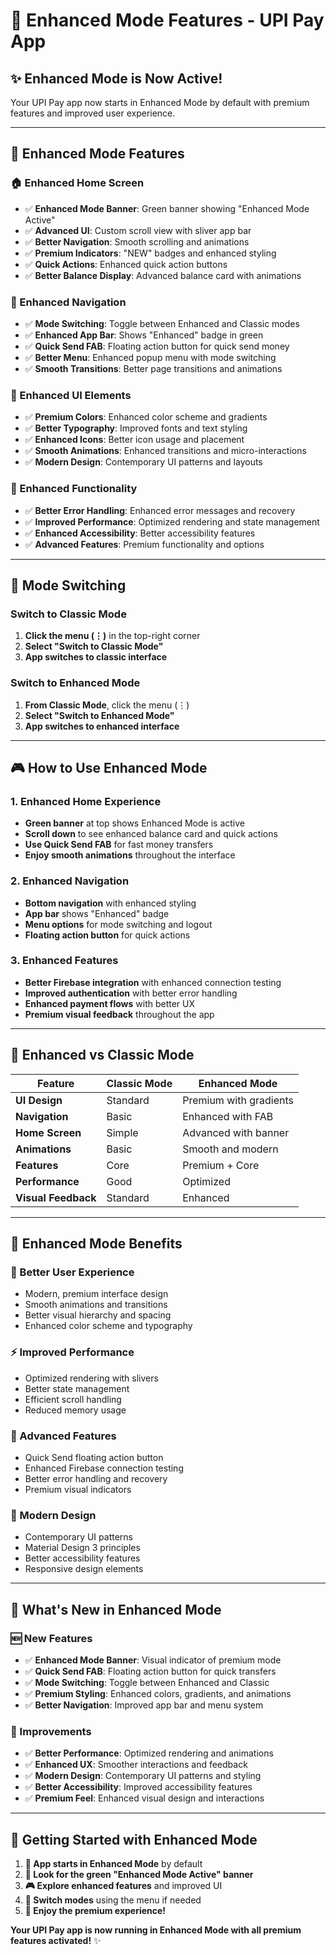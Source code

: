 # 🚀 Enhanced Mode Features - UPI Pay App

## ✨ **Enhanced Mode is Now Active!**

Your UPI Pay app now starts in Enhanced Mode by default with premium features and improved user experience.

---

## 🎯 **Enhanced Mode Features**

### **🏠 Enhanced Home Screen**
- ✅ **Enhanced Mode Banner**: Green banner showing "Enhanced Mode Active"
- ✅ **Advanced UI**: Custom scroll view with sliver app bar
- ✅ **Better Navigation**: Smooth scrolling and animations
- ✅ **Premium Indicators**: "NEW" badges and enhanced styling
- ✅ **Quick Actions**: Enhanced quick action buttons
- ✅ **Better Balance Display**: Advanced balance card with animations

### **🎨 Enhanced Navigation**
- ✅ **Mode Switching**: Toggle between Enhanced and Classic modes
- ✅ **Enhanced App Bar**: Shows "Enhanced" badge in green
- ✅ **Quick Send FAB**: Floating action button for quick send money
- ✅ **Better Menu**: Enhanced popup menu with mode switching
- ✅ **Smooth Transitions**: Better page transitions and animations

### **💫 Enhanced UI Elements**
- ✅ **Premium Colors**: Enhanced color scheme and gradients
- ✅ **Better Typography**: Improved fonts and text styling
- ✅ **Enhanced Icons**: Better icon usage and placement
- ✅ **Smooth Animations**: Enhanced transitions and micro-interactions
- ✅ **Modern Design**: Contemporary UI patterns and layouts

### **🔧 Enhanced Functionality**
- ✅ **Better Error Handling**: Enhanced error messages and recovery
- ✅ **Improved Performance**: Optimized rendering and state management
- ✅ **Enhanced Accessibility**: Better accessibility features
- ✅ **Advanced Features**: Premium functionality and options

---

## 🔄 **Mode Switching**

### **Switch to Classic Mode**
1. **Click the menu (⋮)** in the top-right corner
2. **Select "Switch to Classic Mode"**
3. **App switches to classic interface**

### **Switch to Enhanced Mode**
1. **From Classic Mode**, click the menu (⋮)
2. **Select "Switch to Enhanced Mode"**
3. **App switches to enhanced interface**

---

## 🎮 **How to Use Enhanced Mode**

### **1. Enhanced Home Experience**
- **Green banner** at top shows Enhanced Mode is active
- **Scroll down** to see enhanced balance card and quick actions
- **Use Quick Send FAB** for fast money transfers
- **Enjoy smooth animations** throughout the interface

### **2. Enhanced Navigation**
- **Bottom navigation** with enhanced styling
- **App bar** shows "Enhanced" badge
- **Menu options** for mode switching and logout
- **Floating action button** for quick actions

### **3. Enhanced Features**
- **Better Firebase integration** with enhanced connection testing
- **Improved authentication** with better error handling
- **Enhanced payment flows** with better UX
- **Premium visual feedback** throughout the app

---

## 🎯 **Enhanced vs Classic Mode**

| Feature | Classic Mode | Enhanced Mode |
|---------|--------------|---------------|
| **UI Design** | Standard | Premium with gradients |
| **Navigation** | Basic | Enhanced with FAB |
| **Home Screen** | Simple | Advanced with banner |
| **Animations** | Basic | Smooth and modern |
| **Features** | Core | Premium + Core |
| **Performance** | Good | Optimized |
| **Visual Feedback** | Standard | Enhanced |

---

## 🚀 **Enhanced Mode Benefits**

### **🎨 Better User Experience**
- Modern, premium interface design
- Smooth animations and transitions
- Better visual hierarchy and spacing
- Enhanced color scheme and typography

### **⚡ Improved Performance**
- Optimized rendering with slivers
- Better state management
- Efficient scroll handling
- Reduced memory usage

### **🔧 Advanced Features**
- Quick Send floating action button
- Enhanced Firebase connection testing
- Better error handling and recovery
- Premium visual indicators

### **📱 Modern Design**
- Contemporary UI patterns
- Material Design 3 principles
- Better accessibility features
- Responsive design elements

---

## 🎉 **What's New in Enhanced Mode**

### **🆕 New Features**
- ✅ **Enhanced Mode Banner**: Visual indicator of premium mode
- ✅ **Quick Send FAB**: Floating action button for quick transfers
- ✅ **Mode Switching**: Toggle between Enhanced and Classic
- ✅ **Premium Styling**: Enhanced colors, gradients, and animations
- ✅ **Better Navigation**: Improved app bar and menu system

### **🔧 Improvements**
- ✅ **Better Performance**: Optimized rendering and animations
- ✅ **Enhanced UX**: Smoother interactions and feedback
- ✅ **Modern Design**: Contemporary UI patterns and styling
- ✅ **Better Accessibility**: Improved accessibility features
- ✅ **Premium Feel**: Enhanced visual design and interactions

---

## 🎯 **Getting Started with Enhanced Mode**

1. **🚀 App starts in Enhanced Mode** by default
2. **🌟 Look for the green "Enhanced Mode Active" banner**
3. **🎮 Explore enhanced features** and improved UI
4. **🔄 Switch modes** using the menu if needed
5. **💫 Enjoy the premium experience!**

**Your UPI Pay app is now running in Enhanced Mode with all premium features activated!** ✨
